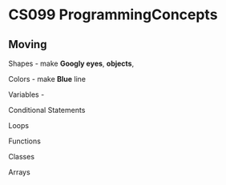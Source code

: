 # CS099 ProgrammingConcepts

## Moving 
Shapes - make **Googly eyes**, **objects**, 

Colors - make **Blue** line

Variables - 

Conditional Statements

Loops

Functions

Classes

Arrays

